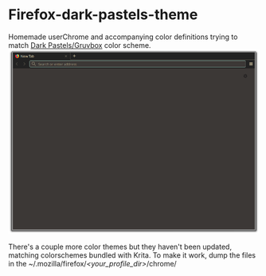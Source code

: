 # Firefox-dark-pastels-theme
Homemade userChrome and accompanying color definitions trying to match [Dark Pastels/Gruvbox](https://store.kde.org/p/1223601) color scheme.
![Preview:](https://github.com/Mel34/Firefox-dark-pastels-theme/blob/master/Preview.png)

There's a couple more color themes but they haven't been updated, matching colorschemes bundled with Krita.
To make it work, dump the files in the ~/.mozilla/firefox/_<your_profile_dir>_/chrome/
